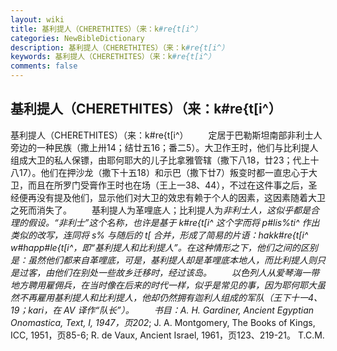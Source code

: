 ```yaml
---
layout: wiki
title: 基利提人（CHERETHITES）（来：k#re{t[i^）
categories: NewBibleDictionary
description: 基利提人（CHERETHITES）（来：k#re{t[i^）
keywords: 基利提人（CHERETHITES）（来：k#re{t[i^）
comments: false
---
```


## 基利提人（CHERETHITES）（来：k#re{t[i^）



基利提人（CHERETHITES）（来：k#re{t[i^）
　　定居于巴勒斯坦南部非利士人旁边的一种民族（撒上卅14；结廿五16；番二5）。大卫作王时，他们与比利提人组成大卫的私人保镖，由耶何耶大的儿子比拿雅管辖（撒下八18，廿23；代上十八17）。他们在押沙龙（撒下十五18）和示巴（撒下廿7）叛变时都一直忠心于大卫，而且在所罗门受膏作王时也在场（王上一38、44），不过在这件事之后，圣经便再没有提及他们，显示他们对大卫的效忠有赖于个人的因素，这因素随着大卫之死而消失了。
　　基利提人为革哩底人；比利提人为*非利士人，这似乎都是合理的假设。“非利士”这个名称，也许是基于 k#re{t[i^ 这个字而将 p#lis%ti^ 作出类似的改写，连同将 s% 与随后的 t[ 合并，形成了简易的片语：hakk#re{t[i^ w#happ#le{t[i^，即“基利提人和比利提人”。在这种情形之下，他们之间的区别是：虽然他们都来自革哩底，可是，基利提人却是革哩底本地人，而比利提人则只是过客，由他们在别处一些故乡迁移时，经过该岛。
　　以色列人从爱琴海一带地方聘用雇佣兵，在当时像在后来的时代一样，似乎是常见的事，因为耶何耶大虽然不再雇用基利提人和比利提人，他却仍然拥有迦利人组成的军队（王下十一4、19；kari，在 AV 译作“队长”）。
　　书目：A. H. Gardiner, Ancient Egyptian Onomastica, Text, I,
1947，页202*; J. A. Montgomery, The
Books of Kings, ICC, 1951，页85-6; R. de Vaux, Ancient Israel, 1961，页123、219-21。
T.C.M.



